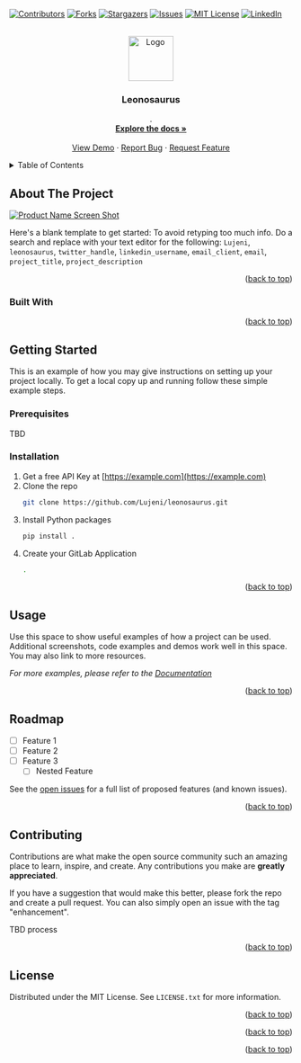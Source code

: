 <a name="readme-top"></a>

[![Contributors][contributors-shield]][contributors-url]
[![Forks][forks-shield]][forks-url]
[![Stargazers][stars-shield]][stars-url]
[![Issues][issues-shield]][issues-url]
[![MIT License][license-shield]][license-url]
[![LinkedIn][linkedin-shield]][linkedin-url]


<br />
<div align="center">
  <a href="https://github.com/Lujeni/leonosaurus">
    <img src="images/logo.png" alt="Logo" width="80" height="80">
  </a>

<h3 align="center">Leonosaurus</h3>

  <p align="center">
    .
    <br />
    <a href="https://github.com/Lujeni/leonosaurus"><strong>Explore the docs »</strong></a>
    <br />
    <br />
    <a href="https://github.com/Lujeni/leonosaurus">View Demo</a>
    ·
    <a href="https://github.com/Lujeni/leonosaurus/issues">Report Bug</a>
    ·
    <a href="https://github.com/Lujeni/leonosaurus/issues">Request Feature</a>
  </p>
</div>


<details>
  <summary>Table of Contents</summary>
  <ol>
    <li>
      <a href="#about-the-project">About The Project</a>
      <ul>
        <li><a href="#built-with">Built With</a></li>
      </ul>
    </li>
    <li>
      <a href="#getting-started">Getting Started</a>
      <ul>
        <li><a href="#prerequisites">Prerequisites</a></li>
        <li><a href="#installation">Installation</a></li>
      </ul>
    </li>
    <li><a href="#usage">Usage</a></li>
    <li><a href="#roadmap">Roadmap</a></li>
    <li><a href="#contributing">Contributing</a></li>
    <li><a href="#license">License</a></li>
    <li><a href="#contact">Contact</a></li>
    <li><a href="#acknowledgments">Acknowledgments</a></li>
  </ol>
</details>


## About The Project

[![Product Name Screen Shot][product-screenshot]](https://example.com)

Here's a blank template to get started: To avoid retyping too much info. Do a search and replace with your text editor for the following: `Lujeni`, `leonosaurus`, `twitter_handle`, `linkedin_username`, `email_client`, `email`, `project_title`, `project_description`

<p align="right">(<a href="#readme-top">back to top</a>)</p>



### Built With

<p align="right">(<a href="#readme-top">back to top</a>)</p>



## Getting Started

This is an example of how you may give instructions on setting up your project locally.
To get a local copy up and running follow these simple example steps.

### Prerequisites
TBD

### Installation

1. Get a free API Key at [https://example.com](https://example.com)
2. Clone the repo
   ```sh
   git clone https://github.com/Lujeni/leonosaurus.git
   ```
3. Install Python packages
   ```sh
   pip install .
   ```
4. Create your GitLab Application
   ```sh
   .
   ```
<p align="right">(<a href="#readme-top">back to top</a>)</p>



<!-- USAGE EXAMPLES -->
## Usage

Use this space to show useful examples of how a project can be used. Additional screenshots, code examples and demos work well in this space. You may also link to more resources.

_For more examples, please refer to the [Documentation](https://example.com)_

<p align="right">(<a href="#readme-top">back to top</a>)</p>



<!-- ROADMAP -->
## Roadmap

- [ ] Feature 1
- [ ] Feature 2
- [ ] Feature 3
    - [ ] Nested Feature

See the [open issues](https://github.com/Lujeni/leonosaurus/issues) for a full list of proposed features (and known issues).

<p align="right">(<a href="#readme-top">back to top</a>)</p>



<!-- CONTRIBUTING -->
## Contributing

Contributions are what make the open source community such an amazing place to learn, inspire, and create. Any contributions you make are **greatly appreciated**.

If you have a suggestion that would make this better, please fork the repo and create a pull request. You can also simply open an issue with the tag "enhancement".

TBD process

<p align="right">(<a href="#readme-top">back to top</a>)</p>



<!-- LICENSE -->
## License

Distributed under the MIT License. See `LICENSE.txt` for more information.

<p align="right">(<a href="#readme-top">back to top</a>)</p>



<p align="right">(<a href="#readme-top">back to top</a>)</p>



<p align="right">(<a href="#readme-top">back to top</a>)</p>



<!-- MARKDOWN LINKS & IMAGES -->
<!-- https://www.markdownguide.org/basic-syntax/#reference-style-links -->
[contributors-shield]: https://img.shields.io/github/contributors/Lujeni/leonosaurus.svg?style=for-the-badge
[contributors-url]: https://github.com/Lujeni/leonosaurus/graphs/contributors
[forks-shield]: https://img.shields.io/github/forks/Lujeni/leonosaurus.svg?style=for-the-badge
[forks-url]: https://github.com/Lujeni/leonosaurus/network/members
[stars-shield]: https://img.shields.io/github/stars/Lujeni/leonosaurus.svg?style=for-the-badge
[stars-url]: https://github.com/Lujeni/leonosaurus/stargazers
[issues-shield]: https://img.shields.io/github/issues/Lujeni/leonosaurus.svg?style=for-the-badge
[issues-url]: https://github.com/Lujeni/leonosaurus/issues
[license-shield]: https://img.shields.io/github/license/Lujeni/leonosaurus.svg?style=for-the-badge
[license-url]: https://github.com/Lujeni/leonosaurus/blob/master/LICENSE.txt
[linkedin-shield]: https://img.shields.io/badge/-LinkedIn-black.svg?style=for-the-badge&logo=linkedin&colorB=555
[linkedin-url]: https://linkedin.com/in/linkedin_username
[product-screenshot]: images/screenshot.png
[Next.js]: https://img.shields.io/badge/next.js-000000?style=for-the-badge&logo=nextdotjs&logoColor=white
[Next-url]: https://nextjs.org/
